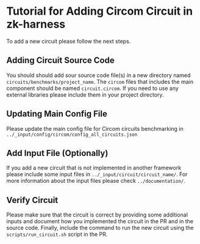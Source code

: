 # Tutorial for Adding Circom Circuit in zk-harness

To add a new circuit please follow the next steps.

## Adding Circuit Source Code

You should should add sour source code file(s) in a new directory named `circuits/benchmarks/project_name`.
The `circom` files that includes the main component should be named `circuit.circom`.
If you need to use any external libraries please include them in your project directory.

## Updating Main Config File

Please update the main config file for Circom circuits benchmarking in `../_input/config/circom/config_all_circuits.json`

## Add Input File (Optionally)

If you add a new circuit that is not implemented in another framework please include some input files in `../_input/circuit/circuit_name/`. 
For more information about the input files please check `../documentation/`.

## Verify Circuit

Please make sure that the circuit is correct by providing some additional 
inputs and document how you implemented the circuit in the PR and in the source
code. Finally, include the command to run the new circuit using the 
`scripts/run_circuit.sh` script in the PR.
